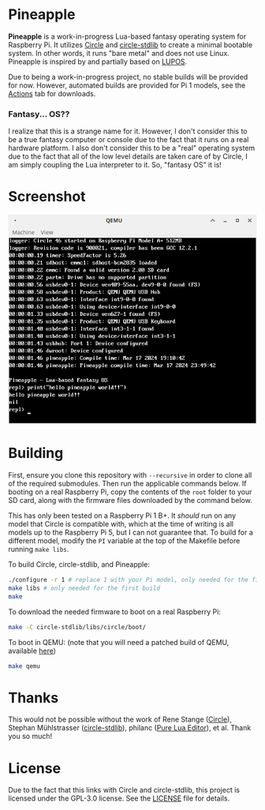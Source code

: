 # Pineapple

**Pineapple** is a work-in-progress Lua-based fantasy operating system for Raspberry Pi. It utilizes [Circle](https://github.com/rsta2/circle) and [circle-stdlib](https://github.com/smuehlst/circle-stdlib) to create a minimal bootable system. In other words, it runs "bare metal" and does not use Linux. Pineapple is inspired by and partially based on [LUPOS](https://github.com/olfp/lupos).

Due to being a work-in-progress project, no stable builds will be provided for now. However, automated builds are provided for Pi 1 models, see the [Actions](https://github.com/ry755/pineapple/actions) tab for downloads.

### Fantasy... OS??

I realize that this is a strange name for it. However, I don't consider this to be a true fantasy computer or console due to the fact that it runs on a real hardware platform. I also don't consider this to be a "real" operating system due to the fact that all of the low level details are taken care of by Circle, I am simply coupling the Lua interpreter to it. So, "fantasy OS" it is!

# Screenshot

![screenshot of Pineapple running in QEMU](docs/screenshots/screenshot1.png)

# Building

First, ensure you clone this repository with `--recursive` in order to clone all of the required submodules. Then run the applicable commands below. If booting on a real Raspberry Pi, copy the contents of the `root` folder to your SD card, along with the firmware files downloaded by the command below.

This has only been tested on a Raspberry Pi 1 B+. It *should* run on any model that Circle is compatible with, which at the time of writing is all models up to the Raspberry Pi 5, but I can not guarantee that. To build for a different model, modify the `PI` variable at the top of the Makefile before running `make libs`.

To build Circle, circle-stdlib, and Pineapple:
```sh
./configure -r 1 # replace 1 with your Pi model, only needed for the first build
make libs # only needed for the first build
make
```

To download the needed firmware to boot on a real Raspberry Pi:
```sh
make -C circle-stdlib/libs/circle/boot/
```

To boot in QEMU: (note that you will need a patched build of QEMU, available [here](https://github.com/smuehlst/qemu))
```sh
make qemu
```

# Thanks

This would not be possible without the work of Rene Stange ([Circle](https://github.com/rsta2/circle)), Stephan Mühlstrasser ([circle-stdlib](https://github.com/smuehlst/circle-stdlib)), philanc ([Pure Lua Editor](https://github.com/philanc/ple)), et al. Thank you so much!

# License

Due to the fact that this links with Circle and circle-stdlib, this project is licensed under the GPL-3.0 license. See the [LICENSE](/LICENSE) file for details.
